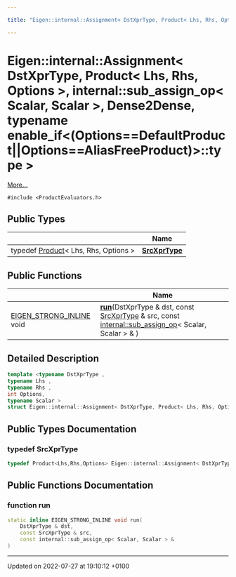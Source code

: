 ```yaml
---

title: "Eigen::internal::Assignment< DstXprType, Product< Lhs, Rhs, Options >, internal::sub_assign_op< Scalar, Scalar >, Dense2Dense, typename enable_if<(Options==DefaultProduct||Options==AliasFreeProduct)>::type >"

---
```


# Eigen::internal::Assignment< DstXprType, Product< Lhs, Rhs, Options >, internal::sub_assign_op< Scalar, Scalar >, Dense2Dense, typename enable_if<(Options==DefaultProduct||Options==AliasFreeProduct)>::type >



 [More...](#detailed-description)


`#include <ProductEvaluators.h>`

## Public Types

|                | Name           |
| -------------- | -------------- |
| typedef <a href="http://example.org/classes/classeigen_1_1product/">Product</a>< Lhs, Rhs, Options > | **[SrcXprType](http://example.org/classes/structeigen_1_1internal_1_1assignment_3_01dstxprtype_00_01product_3_01lhs_00_01rhs_00_01options_d2a2596ddf8fdb74ed0c193a009f303b/#typedef-srcxprtype)**  |

## Public Functions

|                | Name           |
| -------------- | -------------- |
| <a href="http://example.org/files/macros_8h/#define-eigen-strong-inline">EIGEN_STRONG_INLINE</a> void | **[run](http://example.org/classes/structeigen_1_1internal_1_1assignment_3_01dstxprtype_00_01product_3_01lhs_00_01rhs_00_01options_d2a2596ddf8fdb74ed0c193a009f303b/#function-run)**(DstXprType & dst, const <a href="http://example.org/classes/structeigen_1_1internal_1_1assignment_3_01dstxprtype_00_01product_3_01lhs_00_01rhs_00_01options_d2a2596ddf8fdb74ed0c193a009f303b/#typedef-srcxprtype">SrcXprType</a> & src, const <a href="http://example.org/classes/structeigen_1_1internal_1_1sub__assign__op/">internal::sub_assign_op</a>< Scalar, Scalar > & ) |

## Detailed Description

```cpp
template <typename DstXprType ,
typename Lhs ,
typename Rhs ,
int Options,
typename Scalar >
struct Eigen::internal::Assignment< DstXprType, Product< Lhs, Rhs, Options >, internal::sub_assign_op< Scalar, Scalar >, Dense2Dense, typename enable_if<(Options==DefaultProduct||Options==AliasFreeProduct)>::type >;
```

## Public Types Documentation

### typedef SrcXprType

```cpp
typedef Product<Lhs,Rhs,Options> Eigen::internal::Assignment< DstXprType, Product< Lhs, Rhs, Options >, internal::sub_assign_op< Scalar, Scalar >, Dense2Dense, typename enable_if<(Options==DefaultProduct||Options==AliasFreeProduct)>::type >::SrcXprType;
```


## Public Functions Documentation

### function run

```cpp
static inline EIGEN_STRONG_INLINE void run(
    DstXprType & dst,
    const SrcXprType & src,
    const internal::sub_assign_op< Scalar, Scalar > & 
)
```


-------------------------------

Updated on 2022-07-27 at 19:10:12 +0100